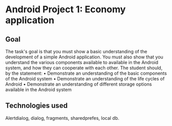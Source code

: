 # Android Project 1: Economy application

## Goal
The task's goal is that you must show a basic understanding of the development of a
simple Android application. You must also show that you understand the various components available to
available in the Android system, and how they can cooperate with each other.
The student should, by the statement:
• Demonstrate an understanding of the basic components of the Android system
• Demonstrate an understanding of the life cycles of Android
• Demonstrate an understanding of different storage options available in the Android system

## Technologies used
Alertdialog, dialog, fragments, sharedprefes, local db. 
